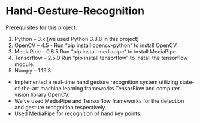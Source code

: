 # Hand-Gesture-Recognition
Prerequisites for this project:
1. Python – 3.x (we used Python 3.8.8 in this project)
2. OpenCV – 4.5 - Run “pip install opencv-python” to install OpenCV.
3. MediaPipe – 0.8.5 Run “pip install mediapipe” to install MediaPipe.
4. Tensorflow – 2.5.0 Run “pip install tensorflow” to install the tensorflow module.
5. Numpy – 1.19.3


- Implemented a real-time hand gesture recognition system utilizing state-of-the-art machine learning frameworks TensorFlow and
computer vision library OpenCV.
- We’ve used MediaPipe and Tensorflow frameworks for the detection and gesture recognition respectively.
- Used MediaPipe for recognition of hand key points.
